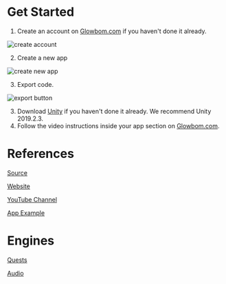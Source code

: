 # Get Started

1. Create an account on [Glowbom.com](https://glowbom.com/dashboard/) if you haven't done it already.

![create account](https://user-images.githubusercontent.com/2455891/80256186-8faea000-863b-11ea-8415-e3faa3ee0545.png)

2. Create a new app

![create new app](https://user-images.githubusercontent.com/2455891/80256310-c8e71000-863b-11ea-922e-7fba9dba5215.png)

3. Export code.

![export button](https://user-images.githubusercontent.com/2455891/80255915-1747df00-863b-11ea-8b4f-a13ed99328ea.png)

3. Download [Unity](https://unity3d.com/get-unity/download/archive) if you haven't done it already. We recommend Unity 2019.2.3.
4. Follow the video instructions inside your app section on [Glowbom.com](https://glowbom.com/dashboard/).

# References

[Source](https://github.com/Glowbom)

[Website](https://glowbom.com/)

[YouTube Channel](https://www.youtube.com/channel/UCrYQEQPhAHmn7N8W58nNwOw)

[App Example](https://globalsculptor.com/apps/countries.html)

# Engines

[Quests](quests)

[Audio](audio)


